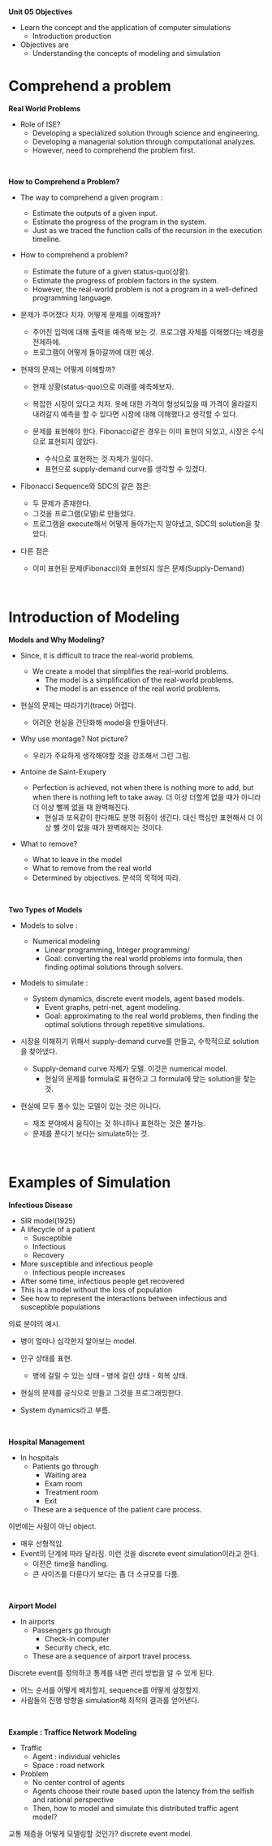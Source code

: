 **Unit 05 Objectives**

- Learn the concept and the application of computer simulations
  - Introduction production
- Objectives are
  - Understanding the concepts of modeling and simulation

# Comprehend a problem

**Real World Problems**

- Role of ISE?
  - Developing a specialized solution through science and engineering.
  - Developing a managerial solution through computational analyzes.
  - However, need to comprehend the problem first.

<br>

**How to Comprehend a Problem?**

- The way to comprehend a given program :
  - Estimate the outputs of a given input.
  - Estimate the progress of the program in the system.
  - Just as we traced the function calls of the recursion in the execution timeline.
- How to comprehend a problem?
  - Estimate the future of a given status-quo(상황).
  - Estimate the progress of problem factors in the system.
  - However, the real-world problem is not a program in a well-defined programming language.

- 문제가 주어졌다 치자. 어떻게 문제를 이해할까?

  - 주어진 입력에 대해 출력을 예측해 보는 것. 프로그램 자체를 이해했다는 배경을 전제하에.
  - 프로그램이 어떻게 돌아갈까에 대한 예상.

- 현재의 문제는 어떻게 이해할까?

  - 현재 상황(status-quo)으로 미래를 예측해보자.

  - 복잡한 시장이 있다고 치자. 옷에 대한 가격이 형성되있을 때 가격이 올라갈지 내려갈지 예측을 할 수 있다면 시장에 대해 이해했다고 생각할 수 있다.
  - 문제를 표현해야 한다. Fibonacci같은 경우는 이미 표현이 되었고, 시장은 수식으로 표현되지 않았다. 
    - 수식으로 표현하는 것 자체가 일이다. 
    - 표현으로 supply-demand curve를 생각할 수 있겠다.

- Fibonacci Sequence와 SDC의 같은 점은:
  - 두 문제가 존재한다.
  - 그것을 프로그램(모델)로 만들었다.
  - 프로그램을 execute해서 어떻게 돌아가는지 알아냈고, SDC의 solution을 찾았다.

- 다른 점은
  - 이미 표현된 문제(Fibonacci)와 표현되지 않은 문제(Supply-Demand)

<br>

# Introduction of Modeling

 **Models and Why Modeling?**

- Since, it is difficult to trace the real-world problems.
  - We create a model that simplifies the real-world problems.
    - The model is a simplification of the real-world problems.
    - The model is an essence of the real world problems.

- 현실의 문제는 따라가기(trace) 어렵다.
  - 어려운 현실을 간단화해 model을 만들어낸다.

- Why use montage? Not picture?
  - 우리가 주요하게 생각해야할 것을 강조해서 그린 그림.
- Antoine de Saint-Exupery
  - Perfection is achieved, not when there is nothing more to add, but when there is nothing left to take away. 더 이상 더할게 없을 때가 아니라 더 이상 뺄께 없을 때 완벽해진다.
    - 현실과 또옥같이 한다해도 분명 허점이 생긴다. 대신 핵심만 표현해서 더 이상 뺄 것이 없을 때가 완벽해지는 것이다. 
- What to remove?
  - What to leave in the model
  - What to remove from the real world
  - Determined by objectives. 분석의 목적에 따라.

<br>

**Two Types of Models**

- Models to solve :
  - Numerical modeling
    - Linear programming, Integer programming/
    - Goal: converting the real world problems into formula, then finding optimal solutions through solvers.
- Models to simulate :
  - System dynamics, discrete event models, agent based models.
    - Event graphs, petri-net, agent modeling.
    - Goal: approximating to the real world problems, then finding the optimal solutions through repetitive simulations.

- 시장을 이해하기 위해서 supply-demand curve를 만들고, 수학적으로 solution을 찾아냈다.
  - Supply-demand curve 자체가 모델. 이것은 numerical model. 
    - 현실의 문제를 formula로 표현하고 그 formula에 맞는 solution을 찾는 것. 

- 현실에 모두 풀수 있는 모델이 있는 것은 아니다.
  - 제조 분야에서 움직이는 것 하나하나 표현하는 것은 불가능.
  - 문제를 푼다기 보다는 simulate하는 것.

<br>

# Examples of Simulation

**Infectious Disease**

- SIR model(1925)
- A lifecycle of a patient
  - Susceptible
  - Infectious
  - Recovery
- More susceptible and infectious people
  - Infectious people increases
- After some time, infectious people get recovered
- This is a model without the loss of population
- See how to represent the interactions between infectious and susceptible populations

의료 분야의 예시.

- 병이 얼마나 심각한지 알아보는 model.
- 인구 상태를 표현. 
  - 병에 걸릴 수 있는 상태 - 병에 걸린 상태 - 회복 상태.

- 현실의 문제를 공식으로 만들고 그것을 프로그래밍한다.
- System dynamics라고 부름.

<br>

**Hospital Management**

- In hospitals
  - Patients go through
    - Waiting area
    - Exam room
    - Treatment room
    - Exit
  - These are a sequence of the patient care process.

이번에는 사람이 아닌 object.

- 매우 선형적임.
- Event의 단계에 따라 달라짐. 이런 것을 discrete event simulation이라고 한다.
  - 이전은 time을 handling. 
  - 큰 사이즈를 다룬다기 보다는 좀 더 소규모를 다룸.

<br>

**Airport Model**

- In airports
  - Passengers go through
    - Check-in computer
    - Security check, etc.
  - These are a sequence of airport travel process.

Discrete event를 정의하고 통계를 내면 관리 방법을 알 수 있게 된다.

- 어느 순서를 어떻게 배치할지, sequence를 어떻게 설정할지.
- 사람들의 진행 방향을 simulation해 최적의 결과를 얻어낸다.

<bR>

**Example : Traffice Network Modeling**

- Traffic
  - Agent : individual vehicles
  - Space : road network
- Problem 
  - No center control of agents
  - Agents choose their route based upon the latency from the selfish and rational perspective
  - Then, how to model and simulate this distributed traffic agent model?

교통 체증을 어떻게 모델링할 것인가? discrete event model.